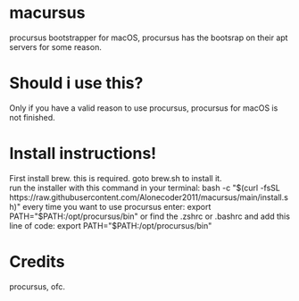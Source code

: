 # macursus
procursus bootstrapper for macOS, procursus has the bootsrap on their apt servers for some reason.
# Should i use this?
Only if you have a valid reason to use procursus, procursus for macOS is not finished.
# Install instructions!
First install brew. this is required. goto brew.sh to install it.<br>
run the installer with this command in your terminal: bash -c "$(curl -fsSL https://raw.githubusercontent.com/Alonecoder2011/macursus/main/install.sh)"
every time you want to use procursus enter: export PATH="$PATH:/opt/procursus/bin"
or find the .zshrc or .bashrc and add this line of code: export PATH="$PATH:/opt/procursus/bin"
# Credits
procursus, ofc.
